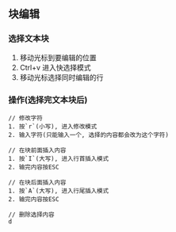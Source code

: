 ## 块编辑


### 选择文本块
1. 移动光标到要编辑的位置
2. Ctrl+v 进入快选择模式
3. 移动光标选择同时编辑的行

### 操作(选择完文本块后) 
```
// 修改字符
1. 按`r`(小写), 进入修改模式
2. 输入字符(只能输入一个, 选择的内容都会改为这个字符)

// 在块前面插入内容
1. 按`I`(大写), 进入行首插入模式
2. 输完内容按ESC

// 在块后面插入内容
1. 按`A`(大写), 进入行尾插入模式
2. 输完内容按ESC

// 删除选择内容
d
```





